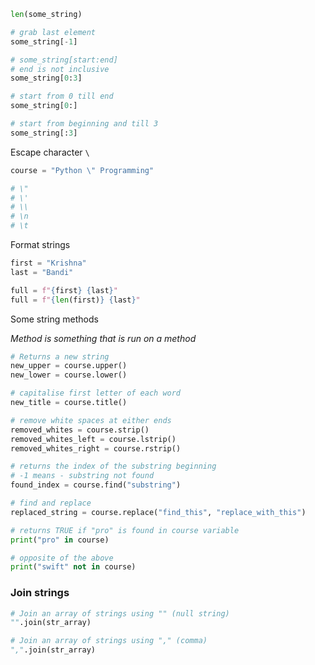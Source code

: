 ```python
len(some_string)

# grab last element
some_string[-1]

# some_string[start:end]
# end is not inclusive
some_string[0:3]

# start from 0 till end
some_string[0:]

# start from beginning and till 3
some_string[:3]
```

Escape character `\` 

```python
course = "Python \" Programming"

# \"
# \'
# \\
# \n
# \t
```

Format strings

```python
first = "Krishna"
last = "Bandi"

full = f"{first} {last}"
full = f"{len(first)} {last}"
```

Some string methods

_Method is something that is run on a method_

```python
# Returns a new string
new_upper = course.upper()
new_lower = course.lower()

# capitalise first letter of each word
new_title = course.title()

# remove white spaces at either ends
removed_whites = course.strip()
removed_whites_left = course.lstrip()
removed_whites_right = course.rstrip()

# returns the index of the substring beginning
# -1 means - substring not found
found_index = course.find("substring")

# find and replace
replaced_string = course.replace("find_this", "replace_with_this")
```

```python
# returns TRUE if "pro" is found in course variable
print("pro" in course)

# opposite of the above
print("swift" not in course)
```

### Join strings

```python
# Join an array of strings using "" (null string)
"".join(str_array)

# Join an array of strings using "," (comma)
",".join(str_array)
```

